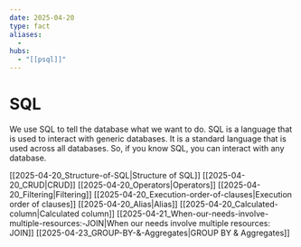 ```yaml
---
date: 2025-04-20
type: fact
aliases:
  -
hubs:
  - "[[psql]]"
---
```


# SQL

We use SQL to tell the database what we want to do. SQL is a language that is used to interact with generic databases. It is a standard language that is used across all databases. So, if you know SQL, you can interact with any database.

[[2025-04-20_Structure-of-SQL|Structure of SQL]]
[[2025-04-20_CRUD|CRUD]]
[[2025-04-20_Operators|Operators]]
[[2025-04-20_Filtering|Filtering]]
[[2025-04-20_Execution-order-of-clauses|Execution order of clauses]]
[[2025-04-20_Alias|Alias]]
[[2025-04-20_Calculated-column|Calculated column]]
[[2025-04-21_When-our-needs-involve-multiple-resources:-JOIN|When our needs involve multiple resources: JOIN]]
[[2025-04-23_GROUP-BY-&-Aggregates|GROUP BY & Aggregates]]
